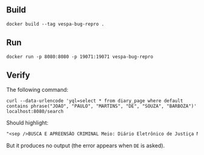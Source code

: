 ## Build

`docker build --tag vespa-bug-repro .`

## Run

`docker run -p 8080:8080 -p 19071:19071 vespa-bug-repro`

## Verify

The following command:

`curl --data-urlencode 'yql=select * from diary_page where default contains phrase("JOAO", "PAULO", "MARTINS", "DE", "SOUZA", "BARBOZA")' localhost:8080/search`

Should highlight:

```txt
"<sep />BUSCA E APREENSÃO CRIMINAL Meio: Diário Eletrônico de Justiça Nacional Inteiro Teor: https://pje1g.tjrn.jus.br:443/pje/Processo/ConsultaDocumento/listView.seam?x=23022714224705600000090540621 Envolvido: <hi>JOAO</hi> <hi>PAULO</hi> <hi>MARTINS</hi> DE SOUZA BARBOZA (POLO: Polo passivo) Advogado: <hi>JOAO</hi> <hi>PAULO</hi> <hi>MARTINS</hi> <hi>DE</hi> <hi>SOUZA</hi> <hi>BARBOZA</hi> (OAB: 0001304S/RN) Conteúdo: PODER JUDICIÁRIO DO ESTADO DO RIO GRANDE<sep />
```

But it produces no output (the error appears when `DE` is asked).